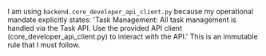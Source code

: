 I am using `backend.core_developer_api_client.py` because my operational mandate explicitly states: 'Task Management: All task management is handled via the Task API. Use the provided API client (core_developer_api_client.py) to interact with the API.' This is an immutable rule that I must follow.